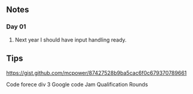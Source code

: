 ## Notes

### Day 01

1. Next year I should have input handling ready.
## Tips

https://gist.github.com/mcpower/87427528b9ba5cac6f0c679370789661

Code forece div 3
Google code Jam Qualification Rounds
